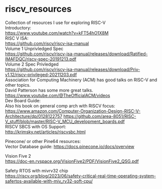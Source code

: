 # riscv_resources
Collection of resources I use for exploring RISC-V <br>
Introductory: <br>
https://www.youtube.com/watch?v=kFT54hO1X8M<br>
RISC V ISA: <br>
https://github.com/riscv/riscv-isa-manual <br>
Volume 1 Unprivledged Spec <br>
https://github.com/riscv/riscv-isa-manual/releases/download/Ratified-IMAFDQC/riscv-spec-20191213.pdf <br> 
Volume 2 Spec Privledged <br> 
https://github.com/riscv/riscv-isa-manual/releases/download/Priv-v1.12/riscv-privileged-20211203.pdf <br>
Association for Computing Machinery (ACM) has good talks on RISC-V and other topics.  
David Patterson has some more great talks. https://www.youtube.com/@TheOfficialACM/videos <br>
Dev Board Guide: <br>
Also his book on general comp arch with RISCV focus: <br>
https://www.amazon.com/Computer-Organization-Design-RISC-V-Architecture/dp/0128122757
https://github.com/area-8051/RISC-V_stuff/blob/master/RISC-V_MCU_development_boards.pdf<br>
RISCV SBCS with OS Support: <br>
http://krimsky.net/articles/riscvsbc.html<br>

Pinecone/ or other Pine64 resources:<br>
Vector Database guide: https://docs.pinecone.io/docs/overview <br>

Vision Five 2 <br>
https://doc-en.rvspace.org/VisionFive2/PDF/VisionFive2_QSG.pdf

Safety RTOS with mivrv32 chip <br>
https://riscv.org/blog/2023/06/safety-critical-real-time-operating-system-safertos-available-with-miv_rv32-soft-cpu/ <br>
